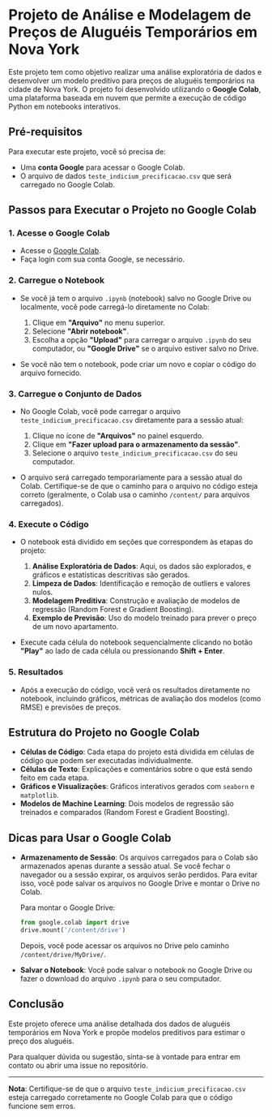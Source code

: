 # Projeto de Análise e Modelagem de Preços de Aluguéis Temporários em Nova York

Este projeto tem como objetivo realizar uma análise exploratória de dados e desenvolver um modelo preditivo para preços de aluguéis temporários na cidade de Nova York. O projeto foi desenvolvido utilizando o **Google Colab**, uma plataforma baseada em nuvem que permite a execução de código Python em notebooks interativos.

## Pré-requisitos

Para executar este projeto, você só precisa de:

- Uma **conta Google** para acessar o Google Colab.
- O arquivo de dados `teste_indicium_precificacao.csv` que será carregado no Google Colab.

## Passos para Executar o Projeto no Google Colab

### 1. Acesse o Google Colab

- Acesse o [Google Colab](https://colab.research.google.com/).
- Faça login com sua conta Google, se necessário.

### 2. Carregue o Notebook

- Se você já tem o arquivo `.ipynb` (notebook) salvo no Google Drive ou localmente, você pode carregá-lo diretamente no Colab:
  1. Clique em **"Arquivo"** no menu superior.
  2. Selecione **"Abrir notebook"**.
  3. Escolha a opção **"Upload"** para carregar o arquivo `.ipynb` do seu computador, ou **"Google Drive"** se o arquivo estiver salvo no Drive.

- Se você não tem o notebook, pode criar um novo e copiar o código do arquivo fornecido.

### 3. Carregue o Conjunto de Dados

- No Google Colab, você pode carregar o arquivo `teste_indicium_precificacao.csv` diretamente para a sessão atual:
  1. Clique no ícone de **"Arquivos"** no painel esquerdo.
  2. Clique em **"Fazer upload para o armazenamento da sessão"**.
  3. Selecione o arquivo `teste_indicium_precificacao.csv` do seu computador.

- O arquivo será carregado temporariamente para a sessão atual do Colab. Certifique-se de que o caminho para o arquivo no código esteja correto (geralmente, o Colab usa o caminho `/content/` para arquivos carregados).

### 4. Execute o Código

- O notebook está dividido em seções que correspondem às etapas do projeto:
  1. **Análise Exploratória de Dados**: Aqui, os dados são explorados, e gráficos e estatísticas descritivas são gerados.
  2. **Limpeza de Dados**: Identificação e remoção de outliers e valores nulos.
  3. **Modelagem Preditiva**: Construção e avaliação de modelos de regressão (Random Forest e Gradient Boosting).
  4. **Exemplo de Previsão**: Uso do modelo treinado para prever o preço de um novo apartamento.

- Execute cada célula do notebook sequencialmente clicando no botão **"Play"** ao lado de cada célula ou pressionando **Shift + Enter**.

### 5. Resultados

- Após a execução do código, você verá os resultados diretamente no notebook, incluindo gráficos, métricas de avaliação dos modelos (como RMSE) e previsões de preços.

## Estrutura do Projeto no Google Colab

- **Células de Código**: Cada etapa do projeto está dividida em células de código que podem ser executadas individualmente.
- **Células de Texto**: Explicações e comentários sobre o que está sendo feito em cada etapa.
- **Gráficos e Visualizações**: Gráficos interativos gerados com `seaborn` e `matplotlib`.
- **Modelos de Machine Learning**: Dois modelos de regressão são treinados e comparados (Random Forest e Gradient Boosting).

## Dicas para Usar o Google Colab

- **Armazenamento de Sessão**: Os arquivos carregados para o Colab são armazenados apenas durante a sessão atual. Se você fechar o navegador ou a sessão expirar, os arquivos serão perdidos. Para evitar isso, você pode salvar os arquivos no Google Drive e montar o Drive no Colab.
  
  Para montar o Google Drive:
  ```python
  from google.colab import drive
  drive.mount('/content/drive')
  ```
  Depois, você pode acessar os arquivos no Drive pelo caminho `/content/drive/MyDrive/`.

- **Salvar o Notebook**: Você pode salvar o notebook no Google Drive ou fazer o download do arquivo `.ipynb` para o seu computador.

## Conclusão

Este projeto oferece uma análise detalhada dos dados de aluguéis temporários em Nova York e propõe modelos preditivos para estimar o preço dos aluguéis.

Para qualquer dúvida ou sugestão, sinta-se à vontade para entrar em contato ou abrir uma issue no repositório.

---

**Nota**: Certifique-se de que o arquivo `teste_indicium_precificacao.csv` esteja carregado corretamente no Google Colab para que o código funcione sem erros.
